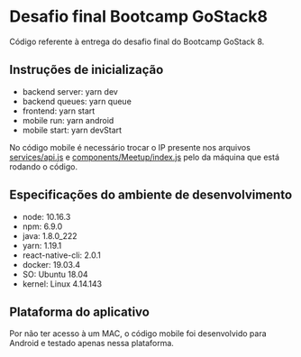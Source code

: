 # Desafio final Bootcamp GoStack8

Código referente à entrega do desafio final do Bootcamp GoStack 8.

## Instruções de inicialização

- backend server: yarn dev
- backend queues: yarn queue
- frontend: yarn start
- mobile run: yarn android
- mobile start: yarn devStart

No código mobile é necessário trocar o IP presente nos arquivos [services/api.js](https://github.com/vinifraga/desafio-final-gostack8/blob/master/mobile/src/services/api.js/) e [components/Meetup/index.js](https://github.com/vinifraga/desafio-final-gostack8/blob/master/mobile/src/components/Meetup/index.js) pelo da máquina que está rodando o código.

## Especificações do ambiente de desenvolvimento

- node: 10.16.3
- npm: 6.9.0
- java: 1.8.0_222
- yarn: 1.19.1
- react-native-cli: 2.0.1
- docker: 19.03.4
- SO: Ubuntu 18.04
- kernel: Linux 4.14.143

## Plataforma do aplicativo

Por não ter acesso à um MAC, o código mobile foi desenvolvido para Android e testado apenas nessa plataforma.
